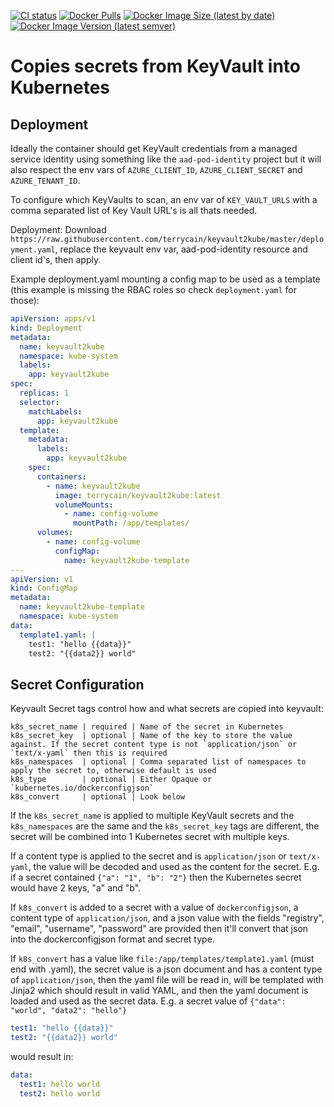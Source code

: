 [![CI status](https://github.com/terrycain/keyvault2kube/workflows/CI/badge.svg)](https://github.com/terrycain/keyvault2kube/actions?query=workflow%3ACI)
[![Docker Pulls](https://img.shields.io/docker/pulls/terrycain/keyvault2kube)](https://hub.docker.com/repository/docker/terrycain/keyvault2kube)
[![Docker Image Size (latest by date)](https://img.shields.io/docker/image-size/terrycain/keyvault2kube?sort=date)](https://hub.docker.com/repository/docker/terrycain/keyvault2kube)
[![Docker Image Version (latest semver)](https://img.shields.io/docker/v/terrycain/keyvault2kube?sort=semver)](https://hub.docker.com/repository/docker/terrycain/keyvault2kube)

# Copies secrets from KeyVault into Kubernetes

## Deployment

Ideally the container should get KeyVault credentials from a managed service identity using something like the 
`aad-pod-identity` project but it will also respect the env vars of `AZURE_CLIENT_ID`, `AZURE_CLIENT_SECRET` and `AZURE_TENANT_ID`.

To configure which KeyVaults to scan, an env var of `KEY_VAULT_URLS` with a comma separated list of Key Vault URL's is all thats needed. 

Deployment:
Download `https://raw.githubusercontent.com/terrycain/keyvault2kube/master/deployment.yaml`, replace the keyvault env var, aad-pod-identity resource and client id's, then apply.

Example deployment.yaml mounting a config map to be used as a template (this example is missing the RBAC roles so check `deployment.yaml` for those):
```yaml
apiVersion: apps/v1
kind: Deployment
metadata:
  name: keyvault2kube
  namespace: kube-system
  labels:
    app: keyvault2kube
spec:
  replicas: 1
  selector:
    matchLabels:
      app: keyvault2kube
  template:
    metadata:
      labels:
        app: keyvault2kube
    spec:
      containers:
        - name: keyvault2kube
          image: terrycain/keyvault2kube:latest
          volumeMounts:
            - name: config-volume
              mountPath: /app/templates/
      volumes:
        - name: config-volume
          configMap:
            name: keyvault2kube-template
---
apiVersion: v1
kind: ConfigMap
metadata:
  name: keyvault2kube-template
  namespace: kube-system
data:
  template1.yaml: |
    test1: "hello {{data}}"
    test2: "{{data2}} world"
```

## Secret Configuration

Keyvault Secret tags control how and what secrets are copied into keyvault:
```
k8s_secret_name | required | Name of the secret in Kubernetes 
k8s_secret_key  | optional | Name of the key to store the value against. If the secret content type is not `application/json` or `text/x-yaml` then this is required
k8s_namespaces  | optional | Comma separated list of namespaces to apply the secret to, otherwise default is used
k8s_type        | optional | Either Opaque or `kubernetes.io/dockerconfigjson`
k8s_convert     | optional | Look below
```

If the `k8s_secret_name` is applied to multiple KeyVault secrets and the `k8s_namespaces` are the same and the `k8s_secret_key` tags 
are different, the secret will be combined into 1 Kubernetes secret with multiple keys.

If a content type is applied to the secret and is `application/json` or `text/x-yaml`, the value will be decoded and used as the content for 
the secret. E.g. if a secret contained `{"a": "1", "b": "2"}` then the Kubernetes secret would have 2 keys, "a" and "b".

If `k8s_convert` is added to a secret with a value of `dockerconfigjson`, a content type of `application/json`, and a 
json value with the fields "registry", "email", "username", "password" are provided then it'll convert that json 
into the dockerconfigjson format and secret type.

If `k8s_convert` has a value like `file:/app/templates/template1.yaml` (must end with .yaml), the secret value is a json document and has a content type of `application/json`, then
the yaml file will be read in, will be templated with Jinja2 which should result in valid YAML, and then the yaml document is loaded 
and used as the secret data. E.g. a secret value of `{"data": "world", "data2": "hello"}`
```yaml
test1: "hello {{data}}"
test2: "{{data2}} world"
```
would result in:
```yaml
data:
  test1: hello world
  test2: hello world
```
